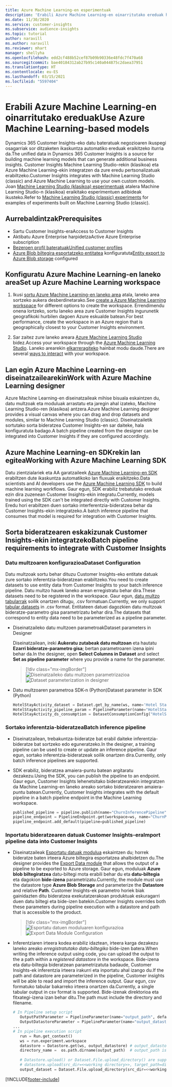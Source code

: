 ```yaml
---
title: Azure Machine Learning-en esperimentuak
description: 'Erabili Azure Machine Learning-en oinarritutako ereduak hemen: Dynamics 365 Customer Insights.'
ms.date: 11/30/2020
ms.service: customer-insights
ms.subservice: audience-insights
ms.topic: tutorial
author: naravill
ms.author: naravill
ms.reviewer: mhart
manager: shellyha
ms.openlocfilehash: edd2cf488b52cef87b09b90336e48fdc7f470a68
ms.sourcegitcommit: bae40184312ab27b95c140a044875c2daea37951
ms.translationtype: HT
ms.contentlocale: eu-ES
ms.lasthandoff: 03/15/2021
ms.locfileid: "5597404"
---
```

# <a name="use-azure-machine-learning-based-models"></a><span data-ttu-id="b0588-103">Erabili Azure Machine Learning-en oinarritutako ereduak</span><span class="sxs-lookup"><span data-stu-id="b0588-103">Use Azure Machine Learning-based models</span></span>

<span data-ttu-id="b0588-104">Dynamics 365 Customer Insights-eko datu bateratuak negozioaren ikuspegi osagarriak sor ditzaketen ikaskuntza automatiko ereduak eraikitzeko iturria da.</span><span class="sxs-lookup"><span data-stu-id="b0588-104">The unified data in Dynamics 365 Customer Insights is a source for building machine learning models that can generate additional business insights.</span></span> <span data-ttu-id="b0588-105">Customer Insights Machine Learning Studio-rekin (klasikoa) eta Azure Machine Learning-ekin integratzen da zure eredu pertsonalizatuak erabiltzeko.</span><span class="sxs-lookup"><span data-stu-id="b0588-105">Customer Insights integrates with Machine Learning Studio (classic) and Azure Machine Learning to use your own custom models.</span></span> <span data-ttu-id="b0588-106">Joan [Machine Learning Studio (klasikoa) esperimentuak](machine-learning-studio-experiments.md) atalera Machine Learning Studio-n (klasikoa) eraikitako esperimentuen adibideak ikusteko.</span><span class="sxs-lookup"><span data-stu-id="b0588-106">Refer to [Machine Learning Studio (classic) experiments](machine-learning-studio-experiments.md) for examples of experiments built on Machine Learning Studio (classic).</span></span> 

## <a name="prerequisites"></a><span data-ttu-id="b0588-107">Aurrebaldintzak</span><span class="sxs-lookup"><span data-stu-id="b0588-107">Prerequisites</span></span>

- <span data-ttu-id="b0588-108">Sartu Customer Insights-era</span><span class="sxs-lookup"><span data-stu-id="b0588-108">Access to Customer Insights</span></span>
- <span data-ttu-id="b0588-109">Aktibatu Azure Enterprise harpidetza</span><span class="sxs-lookup"><span data-stu-id="b0588-109">Active Azure Enterprise subscription</span></span>
- [<span data-ttu-id="b0588-110">Bezeroen profil bateratuak</span><span class="sxs-lookup"><span data-stu-id="b0588-110">Unified customer profiles</span></span>](data-unification.md)
- <span data-ttu-id="b0588-111">[Azure Blob biltegira esportatzeko entitatea](export-azure-blob-storage.md) konfiguratuta</span><span class="sxs-lookup"><span data-stu-id="b0588-111">[Entity export to Azure Blob storage](export-azure-blob-storage.md) configured</span></span>

## <a name="set-up-azure-machine-learning-workspace"></a><span data-ttu-id="b0588-112">Konfiguratu Azure Machine Learning-en laneko area</span><span class="sxs-lookup"><span data-stu-id="b0588-112">Set up Azure Machine Learning workspace</span></span>

1. <span data-ttu-id="b0588-113">Ikusi [sortu Azure Machine Learning-en laneko area](/azure/machine-learning/concept-workspace#-create-a-workspace) atala, laneko area sortzeko aukera desberdinetarako.</span><span class="sxs-lookup"><span data-stu-id="b0588-113">See [create a Azure Machine Learning workspace](/azure/machine-learning/concept-workspace#-create-a-workspace) for different options to create the workspace.</span></span> <span data-ttu-id="b0588-114">Errendimendu onena lortzeko, sortu laneko area zure Customer Insights ingurunetik geografikoki hurbilen dagoen Azure eskualde batean.</span><span class="sxs-lookup"><span data-stu-id="b0588-114">For best performance, create the workspace in an Azure region that is geographically closest to your Customer Insights environment.</span></span>

1. <span data-ttu-id="b0588-115">Sar zaitez zure laneko areara [Azure Machine Learning Studio](https://ml.azure.com/) bidez.</span><span class="sxs-lookup"><span data-stu-id="b0588-115">Access your workspace through the [Azure Machine Learning Studio](https://ml.azure.com/).</span></span> <span data-ttu-id="b0588-116">Laneko arearekin [elkarreragiteko](/azure/machine-learning/concept-workspace#tools-for-workspace-interaction) hainbat modu daude.</span><span class="sxs-lookup"><span data-stu-id="b0588-116">There are several [ways to interact](/azure/machine-learning/concept-workspace#tools-for-workspace-interaction) with your workspace.</span></span>

## <a name="work-with-azure-machine-learning-designer"></a><span data-ttu-id="b0588-117">Lan egin Azure Machine Learning-en diseinatzailearekin</span><span class="sxs-lookup"><span data-stu-id="b0588-117">Work with Azure Machine Learning designer</span></span>

<span data-ttu-id="b0588-118">Azure Machine Learning-en diseinatzaileak mihise bisuala eskaintzen du, datu multzoak eta moduluak arrastatu eta jaregin ahal izateko, Machine Learning Studio-ren (klasikoa) antzera.</span><span class="sxs-lookup"><span data-stu-id="b0588-118">Azure Machine Learning designer provides a visual canvas where you can drag and drop datasets and modules, similar to Machine Learning Studio (classic).</span></span> <span data-ttu-id="b0588-119">Diseinatzailetik sortutako sorta bideratzea Customer Insights-en sar daiteke, hala konfiguratuta badago.</span><span class="sxs-lookup"><span data-stu-id="b0588-119">A batch pipeline created from the designer can be integrated into Customer Insights if they are configured accordingly.</span></span> 
   
## <a name="working-with-azure-machine-learning-sdk"></a><span data-ttu-id="b0588-120">Azure Machine Learning-en SDKrekin lan egitea</span><span class="sxs-lookup"><span data-stu-id="b0588-120">Working with Azure Machine Learning SDK</span></span>

<span data-ttu-id="b0588-121">Datu zientzialariek eta AA garatzaileek [Azure Machine Learning-en SDK](/python/api/overview/azure/ml/?preserve-view=true&view=azure-ml-py) erabiltzen dute ikaskuntza automatikoko lan fluxuak eraikitzeko.</span><span class="sxs-lookup"><span data-stu-id="b0588-121">Data scientists and AI developers use the [Azure Machine Learning SDK](/python/api/overview/azure/ml/?preserve-view=true&view=azure-ml-py) to build machine learning workflows.</span></span> <span data-ttu-id="b0588-122">Gaur egun, SDK erabiliz trebatutako ereduak ezin dira zuzenean Customer Insights-ekin integratu.</span><span class="sxs-lookup"><span data-stu-id="b0588-122">Currently, models trained using the SDK can't be integrated directly with Customer Insights.</span></span> <span data-ttu-id="b0588-123">Eredu hori erabiltzen duen sortako interferentzia-bideratzea behar da Customer Insights-ekin integratzeko.</span><span class="sxs-lookup"><span data-stu-id="b0588-123">A batch inference pipeline that consumes that model is required for integration with Customer Insights.</span></span>

## <a name="batch-pipeline-requirements-to-integrate-with-customer-insights"></a><span data-ttu-id="b0588-124">Sorta bideratzearen eskakizunak Customer Insights-ekin integratzeko</span><span class="sxs-lookup"><span data-stu-id="b0588-124">Batch pipeline requirements to integrate with Customer Insights</span></span>

### <a name="dataset-configuration"></a><span data-ttu-id="b0588-125">Datu multzoaren konfigurazioa</span><span class="sxs-lookup"><span data-stu-id="b0588-125">Dataset Configuration</span></span>

<span data-ttu-id="b0588-126">Datu multzoak sortu behar dituzu Customer Insights-eko entitate datuak zure sortako inferentzia-bideratzean erabiltzeko.</span><span class="sxs-lookup"><span data-stu-id="b0588-126">You need to create datasets to use entity data from Customer Insights to your batch inference pipeline.</span></span> <span data-ttu-id="b0588-127">Datu multzo hauek laneko arean erregistratu behar dira.</span><span class="sxs-lookup"><span data-stu-id="b0588-127">These datasets need to be registered in the workspace.</span></span> <span data-ttu-id="b0588-128">Gaur egun, [datu multzo tabularrak](/azure/machine-learning/how-to-create-register-datasets#tabulardataset) soilik onartzen ditugu, .csv formatuan.</span><span class="sxs-lookup"><span data-stu-id="b0588-128">Currently, we only support [tabular datasets](/azure/machine-learning/how-to-create-register-datasets#tabulardataset) in .csv format.</span></span> <span data-ttu-id="b0588-129">Entitateen datuei dagozkien datu multzoak bideratze-parametro gisa parametrizatu behar dira.</span><span class="sxs-lookup"><span data-stu-id="b0588-129">The datasets that correspond to entity data need to be parameterized as a pipeline parameter.</span></span>
   
* <span data-ttu-id="b0588-130">Diseinatzaileko datu multzoen parametroak</span><span class="sxs-lookup"><span data-stu-id="b0588-130">Dataset parameters in Designer</span></span>
   
     <span data-ttu-id="b0588-131">Diseinatzailean, ireki **Aukeratu zutabeak datu multzoan** eta hautatu **Ezarri bideratze-parametro gisa**; bertan parametroaren izena ipini behar da.</span><span class="sxs-lookup"><span data-stu-id="b0588-131">In the designer, open **Select Columns in Dataset** and select **Set as pipeline parameter** where you provide a name for the parameter.</span></span>

     > [!div class="mx-imgBorder"]
     > <span data-ttu-id="b0588-132">![Diseinatzaileko datu multzoen parametrizazioa](media/intelligence-designer-dataset-parameters.png "Diseinatzaileko datu multzoen parametrizazioa")</span><span class="sxs-lookup"><span data-stu-id="b0588-132">![Dataset parameterization in designer](media/intelligence-designer-dataset-parameters.png "Dataset parameterization in designer")</span></span>
   
* <span data-ttu-id="b0588-133">Datu multzoaren parametroa SDK-n (Python)</span><span class="sxs-lookup"><span data-stu-id="b0588-133">Dataset parameter in SDK (Python)</span></span>
   
   ```python
   HotelStayActivity_dataset = Dataset.get_by_name(ws, name='Hotel Stay Activity Data')
   HotelStayActivity_pipeline_param = PipelineParameter(name="HotelStayActivity_pipeline_param", default_value=HotelStayActivity_dataset)
   HotelStayActivity_ds_consumption = DatasetConsumptionConfig("HotelStayActivity_dataset", HotelStayActivity_pipeline_param)
   ```

### <a name="batch-inference-pipeline"></a><span data-ttu-id="b0588-134">Sortako inferentzia-bideratzea</span><span class="sxs-lookup"><span data-stu-id="b0588-134">Batch inference pipeline</span></span>
  
* <span data-ttu-id="b0588-135">Diseinatzailean, trebakuntza-bideratze bat erabil daiteke inferentzia-bideratze bat sortzeko edo eguneratzeko.</span><span class="sxs-lookup"><span data-stu-id="b0588-135">In the designer, a training pipeline can be used to create or update an inference pipeline.</span></span> <span data-ttu-id="b0588-136">Gaur egun, sortako inferentzia-bideratzeak soilik onartzen dira.</span><span class="sxs-lookup"><span data-stu-id="b0588-136">Currently, only batch inference pipelines are supported.</span></span>

* <span data-ttu-id="b0588-137">SDK erabiliz, bideratzea amaiera-puntu batean argitaratu dezakezu.</span><span class="sxs-lookup"><span data-stu-id="b0588-137">Using the SDK, you can publish the pipeline to an endpoint.</span></span> <span data-ttu-id="b0588-138">Gaur egun, Customer Insights lehenetsitako bideratzearekin integratzen da Machine Learning-en laneko areako sortako bideratzearen amaiera-puntu batean.</span><span class="sxs-lookup"><span data-stu-id="b0588-138">Currently, Customer Insights integrates with the default pipeline in a batch pipeline endpoint in the Machine Learning workspace.</span></span>
   
   ```python
   published_pipeline = pipeline.publish(name="ChurnInferencePipeline", description="Published Churn Inference pipeline")
   pipeline_endpoint = PipelineEndpoint.get(workspace=ws, name="ChurnPipelineEndpoint") 
   pipeline_endpoint.add_default(pipeline=published_pipeline)
   ```

### <a name="import-pipeline-data-into-customer-insights"></a><span data-ttu-id="b0588-139">Inportatu bideratzearen datuak Customer Insights-era</span><span class="sxs-lookup"><span data-stu-id="b0588-139">Import pipeline data into Customer Insights</span></span>

* <span data-ttu-id="b0588-140">Diseinatzaileak [Esportatu datuak modulua](/azure/machine-learning/algorithm-module-reference/export-data) eskaintzen du; horrek bideratze baten irteera Azure biltegira esportatzea ahalbidetzen du.</span><span class="sxs-lookup"><span data-stu-id="b0588-140">The designer provides the [Export Data module](/azure/machine-learning/algorithm-module-reference/export-data) that allows the output of a pipeline to be exported to Azure storage.</span></span> <span data-ttu-id="b0588-141">Gaur egun, moduluak **Azure blob biltegiratzea** datu-biltegi mota erabili behar du eta **datu-biltegia** eta dagokion **bide-izena** parametrizatu.</span><span class="sxs-lookup"><span data-stu-id="b0588-141">Currently, the module must use the datastore type **Azure Blob Storage** and parameterize the **Datastore** and relative **Path**.</span></span> <span data-ttu-id="b0588-142">Customer Insights-ek parametro horiek biak gainidazten ditu bideratzea exekutatzerakoan produktuak eskuragarri duen datu biltegi eta bide-izen batekin.</span><span class="sxs-lookup"><span data-stu-id="b0588-142">Customer Insights overrides both these parameters during pipeline execution with a datastore and path that is accessible to the product.</span></span>
   > [!div class="mx-imgBorder"]
   > <span data-ttu-id="b0588-143">![Esportatu datuen moduluaren konfigurazioa](media/intelligence-designer-importdata.png "Esportatu datuen moduluaren konfigurazioa")</span><span class="sxs-lookup"><span data-stu-id="b0588-143">![Export Data Module Configuration](media/intelligence-designer-importdata.png "Export Data Module Configuration")</span></span>
   
* <span data-ttu-id="b0588-144">Inferentziaren irteera kodea erabiliz idaztean, irteera karga dezakezu laneko areako *erregistratutako datu-biltegiko* bide-izen batera.</span><span class="sxs-lookup"><span data-stu-id="b0588-144">When writing the inference output using code, you can upload the output to the a path within a *registered datastore* in the workspace.</span></span> <span data-ttu-id="b0588-145">Bide-izena eta datu-biltegia bideratzean parametrizatuta badaude, Customer Insights-ek inferentzia irteera irakurri eta inportatu ahal izango du.</span><span class="sxs-lookup"><span data-stu-id="b0588-145">If the path and datastore are parameterized in the pipeline, Customer insights will be able to read and import the inference output.</span></span> <span data-ttu-id="b0588-146">Gaur egun, csv formatuko tabular bakarreko irteera onartzen da.</span><span class="sxs-lookup"><span data-stu-id="b0588-146">Currently, a single tabular output in csv format is supported.</span></span> <span data-ttu-id="b0588-147">Bide-izenak direktorioa eta fitxategi-izena izan behar ditu.</span><span class="sxs-lookup"><span data-stu-id="b0588-147">The path must include the directory and filename.</span></span>

   ```python
   # In Pipeline setup script
      OutputPathParameter = PipelineParameter(name="output_path", default_value="HotelChurnOutput/HotelChurnOutput.csv")
      OutputDatastoreParameter = PipelineParameter(name="output_datastore", default_value="workspaceblobstore")
   ...
   # In pipeline execution script
      run = Run.get_context()
      ws = run.experiment.workspace
      datastore = Datastore.get(ws, output_datastore) # output_datastore is parameterized
      directory_name =  os.path.dirname(output_path)  # output_path is parameterized.
      
      # Datastore.upload() or Dataset.File.upload_directory() are supported methods to uplaod the data
      # datastore.upload(src_dir=<<working directory>>, target_path=directory_name, overwrite=False, show_progress=True)
      output_dataset = Dataset.File.upload_directory(src_dir=<<working directory>>, target = (datastore, directory_name)) # Remove trailing "/" from directory_name
   ```


[!INCLUDE[footer-include](../includes/footer-banner.md)]